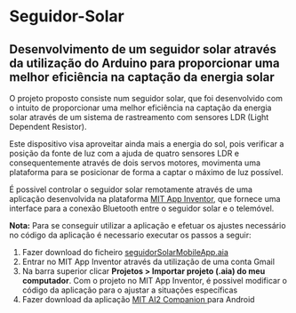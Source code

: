 # Seguidor-Solar
## Desenvolvimento de um seguidor solar através da utilização do Arduino para proporcionar uma melhor eficiência na captação da energia solar

O projeto proposto consiste num seguidor solar, que foi desenvolvido com o intuito de proporcionar uma melhor eficiência na captação da energia solar através de um sistema de rastreamento com sensores LDR (Light Dependent Resistor).

Este dispositivo visa aproveitar ainda mais a energia do sol, pois verificar a posição da fonte de luz com a ajuda de quatro sensores LDR e consequentemente através de dois servos motores, movimenta uma plataforma para se posicionar de forma a captar o máximo de luz possível.

É possivel controlar o seguidor solar remotamente através de uma aplicação desenvolvida na plataforma [MIT App Inventor](https://appinventor.mit.edu/), que fornece uma interface para a conexão Bluetooth entre o seguidor solar e o telemóvel.

**Nota:** 
Para se conseguir utilizar a aplicação e efetuar os ajustes necessário no código da aplicação é necessario executar os passos a seguir:

1. Fazer download do ficheiro [seguidorSolarMobileApp.aia](https://github.com/D1ogoCS/Seguidor-Solar/raw/main/SeguidorSolar/seguidorSolarMobileApp.aia)
2. Entrar no MIT App Inventor através da utilização de uma conta Gmail
3. Na barra superior clicar **Projetos > Importar projeto (.aia) do meu computador**. Com o projeto no MIT App Inventor, é possivel modificar o código da aplicação para o ajustar a situações específicas
4. Fazer download da aplicação [MIT AI2 Companion ](https://play.google.com/store/apps/details?id=edu.mit.appinventor.aicompanion3&hl=pt_PT&pli=1) para Android







